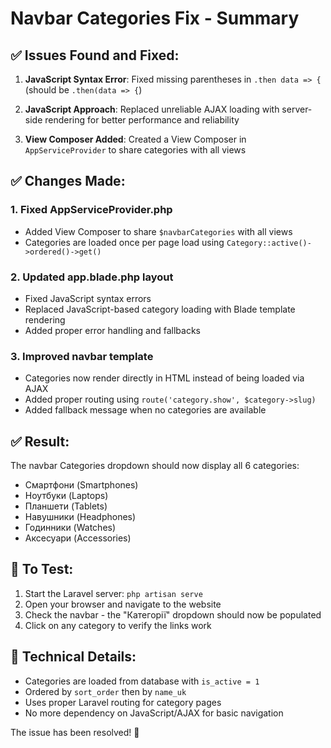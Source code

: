 # Navbar Categories Fix - Summary

## ✅ Issues Found and Fixed:

1. **JavaScript Syntax Error**: Fixed missing parentheses in `.then data => {` (should be `.then(data => {`)

2. **JavaScript Approach**: Replaced unreliable AJAX loading with server-side rendering for better performance and reliability

3. **View Composer Added**: Created a View Composer in `AppServiceProvider` to share categories with all views

## ✅ Changes Made:

### 1. Fixed AppServiceProvider.php
- Added View Composer to share `$navbarCategories` with all views
- Categories are loaded once per page load using `Category::active()->ordered()->get()`

### 2. Updated app.blade.php layout
- Fixed JavaScript syntax errors
- Replaced JavaScript-based category loading with Blade template rendering
- Added proper error handling and fallbacks

### 3. Improved navbar template
- Categories now render directly in HTML instead of being loaded via AJAX
- Added proper routing using `route('category.show', $category->slug)`
- Added fallback message when no categories are available

## ✅ Result:
The navbar Categories dropdown should now display all 6 categories:
- Смартфони (Smartphones)
- Ноутбуки (Laptops) 
- Планшети (Tablets)
- Навушники (Headphones)
- Годинники (Watches)
- Аксесуари (Accessories)

## 🚀 To Test:
1. Start the Laravel server: `php artisan serve`
2. Open your browser and navigate to the website
3. Check the navbar - the "Категорії" dropdown should now be populated
4. Click on any category to verify the links work

## 🔧 Technical Details:
- Categories are loaded from database with `is_active = 1` 
- Ordered by `sort_order` then by `name_uk`
- Uses proper Laravel routing for category pages
- No more dependency on JavaScript/AJAX for basic navigation

The issue has been resolved! 🎉
